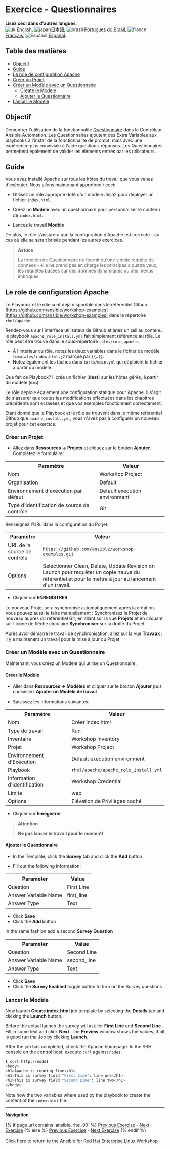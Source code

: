 # Exercice - Questionnaires

**Lisez ceci dans d'autres langues**:
<br>![uk](../../../images/uk.png) [English](README.md),  ![japan](../../../images/japan.png)[日本語](README.ja.md), ![brazil](../../../images/brazil.png) [Portugues do Brasil](README.pt-br.md), ![france](../../../images/fr.png) [Français](README.fr.md), ![Español](../../../images/col.png) [Español](README.es.md).

## Table des matières

* [Objectif](#objectif)
* [Guide](#guide)
* [Le role de configuration Apache](#le-role-de-configuration-apache)
* [Créer un Projet](#créer-un-projet)
* [Créer un Modèle avec un Questionnaire](#créer-un-modèle-avec-un-questionnaire)
  * [Create le Modèle](#créer-le-modèle)
  * [Ajouter le Questionnaire](#ajouter-le-questionnaire)
* [Lancer le Modèle](#lancer-le-modèle)

## Objectif

Démontrer l'utilisation de la fonctionnalité [Questionnaire](https://docs.ansible.com/automation-controller/latest/html/userguide/job_templates.html#surveys) dans le Contrôleur Ansible Automation. Les Questionnaires ajoutent des Extra Variables aux playbooks à l'instar de la fonctionnalité de prompt, mais avec une expérience plus conviviale à l'aide questions-réponses. Les Questionnaires permettent également de valider les éléments entrés par les utilisateurs.

## Guide

Vous avez installé Apache sur tous les hôtes du travail que vous venez d'exécuter. Nous allons maintenant approfondir ceci:

- Utilisez un rôle approprié doté d'un modèle Jinja2 pour déployer un fichier `index.html`.

- Créez un **Modèle** avec un questionnaire pour personnaliser le contenu de  `index.html`.

- Lancez le travail **Modèle**

De plus, le rôle s'assurera que la configuration d'Apache est correcte - au cas où elle se serait brisée pendant les autres exercices.

> **Astuce**
>
> La fonction de Questionnaire ne fournit qu'une simple requête de données - elle ne prend pas en charge les principes à quatre yeux, les requêtes basées sur des données dynamiques ou des menus imbriqués.

## Le role de configuration Apache

Le Playbook et le rôle sont déjà disponible dans le référentiel Github [https://github.com/ansible/workshop-examples](https://github.com/ansible/workshop-examples) dans le répertoire `rhel/apache`.

 Rendez-vous sur l'interface utilisateur de Github et jetez un œil au contenu: le playbook `apache_role_install.yml` fait simplement référence au rôle. Le rôle peut être trouvé dans le sous-répertoire `roles/role_apache`.

* À l'intérieur du rôle, notez les deux variables dans le fichier de modèle `templates/index.html.j2` marqué par `{{…}}`.
* Notez également les tâches dans `tasks/main.yml` qui déploient le fichier à partir du modèle.

Que fait ce Playbook? Il crée un fichier (**dest**) sur les hôtes gérés, à partir du modèle (**src**).

Le rôle déploie également une configuration statique pour Apache. Il s'agit de s'assurer que toutes les modifications effectuées dans les chapitres précédents sont écrasées et que vos exemples fonctionnent correctement.

Étant donné que le Playbook et le rôle se trouvent dans le même référentiel Github que `apache_install.yml`, vous n'avez pas à configurer un nouveau projet pour cet exercice.

### Créer un Projet

* Allez dans **Ressources → Projets** et cliquez sur le bouton **Ajouter**. Complétez le formulaire:

 <table>
   <tr>
     <th>Paramètre</th>
     <th>Valeur</th>
   </tr>
   <tr>
     <td>Nom</td>
     <td>Workshop Project</td>
   </tr>
   <tr>
     <td>Organisation</td>
     <td>Default</td>
   </tr>
   <tr>
     <td>Environnement d'exécution par défaut</td>
     <td>Default execution environment</td>
   </tr>
   <tr>
     <td>Type d'identification de source de contrôle</td>
     <td>Git</td>
   </tr>
 </table>

 Renseignez l'URL dans la configuration du Porjet: 
 
 <table>
   <tr>
     <th>Paramètre</th>
     <th>Valeur</th>
   </tr>
   <tr>
     <td>URL de la source de contrôle</td>
     <td><code>https://github.com/ansible/workshop-examples.git</code></td>
   </tr>
   <tr>
     <td>Options</td>
     <td>Selectionner Clean, Delete, Update Revision on Launch pour requêter un copie neuve du référentiel et pour le mettre à jour au lancement d'un travail.</td>
   </tr>
 </table>

* Cliquer sur **ENREGISTRER**

Le nouveau Projet sera synchronisé automatiquement après la création. Vous pouvez aussi le faire manuellement : Synchronisez le Projet de nouveau auprès du référentiel Git, en allant sur la vue **Projets** et en cliquant sur l'icône de flèche circulaire **Synchroniser** sur la droite du Projet.

Après avoir démarré le travail de synchronisation, allez sur la vue **Travaux** : il y a maintenant un travail pour la mise à jour du Projet.

### Créer un Modèle avec un Questionnaire

Maintenant, vous créez un Modèle qui utilise un Questionnaire.

#### Créer le Modèle

* Aller dans **Ressources → Modèles** et cliquer sur le bouton **Ajouter** puis choisissez **Ajouter un Modèle de travail**

* Saisissez les informations suivantes:

<table>
  <tr>
    <th>Paramètre</th>
    <th>Valeur</th>
  </tr>
  <tr>
    <td>Nom</td>
    <td>Créer index.html</td>
  </tr>
  <tr>
    <td>Type de travail</td>
    <td>Run</td>
  </tr>
  <tr>
    <td>Inventaire</td>
    <td>Workshop Inventory</td>
  </tr>
  <tr>
    <td>Projet</td>
    <td>Workshop Project</td>
  </tr>
  <tr>
    <td>Environnement d'Exécution</td>
    <td>Default execution environment</td>
  </tr>
  <tr>
    <td>Playbook</td>
    <td><code>rhel/apache/apache_role_install.yml</code></td>
  </tr>
  <tr>
    <td>Information d'identification</td>
    <td>Workshop Credential</td>
  </tr>
  <tr>
    <td>Limite</td>
    <td>web</td>
  </tr>
  <tr>
    <td>Options</td>
    <td>Elévation de Privilèges coché</td>
  </tr>
</table>

* Cliquer sur **Enregistrer**

> **Attention**
>
> **Ne pas lancer le travail pour le moment!**

#### Ajouter le Questionnaire

* In the Template, click the **Survey** tab and click the **Add** button.

* Fill out the following information:

<table>
  <tr>
    <th>Parameter</th>
    <th>Value</th>
  </tr>
  <tr>
    <td>Question</td>
    <td>First Line</td>
  </tr>
  <tr>
    <td>Answer Variable Name</td>
    <td>first_line</td>
  </tr>
  <tr>
    <td>Answer Type</td>
    <td>Text</td>
  </tr>
</table>

* Click **Save**
* Click the **Add** button

In the same fashion add a second **Survey Question**

<table>
  <tr>
    <th>Parameter</th>
    <th>Value</th>
  </tr>
  <tr>
    <td>Question</td>
    <td>Second Line</td>
  </tr>
  <tr>
    <td>Answer Variable Name</td>
    <td>second_line</td>
  </tr>
  <tr>
    <td>Answer Type</td>
    <td>Text</td>
  </tr>
</table>

* Click **Save**
* Click the **Survey Enabled** toggle button to turn on the Survey questions

### Lancer le Modèle

Now launch **Create index.html** job template by selecting the **Details** tab and clicking the **Launch** button.

Before the actual launch the survey will ask for **First Line** and **Second Line**. Fill in some text and click **Next**. The **Preview** window shows the values, if all is good run the Job by clicking **Launch**.

After the job has completed, check the Apache homepage. In the SSH console on the control host, execute `curl` against `node1`:

```bash
$ curl http://node1
<body>
<h1>Apache is running fine</h1>
<h1>This is survey field "First Line": line one</h1>
<h1>This is survey field "Second Line": line two</h1>
</body>
```

Note how the two variables where used by the playbook to create the content of the `index.html` file.

---
**Navigation**
<br>

{% if page.url contains 'ansible_rhel_90' %}
[Previous Exercise](../4-variables) - [Next Exercise](../../ansible_rhel_90/6-system-roles/)
{% else %}
[Previous Exercise](../2.3-projects) - [Next Exercise](../2.5-rbac)
{% endif %}
<br><br>
[Click here to return to the Ansible for Red Hat Enterprise Linux Workshop](../README.md)

